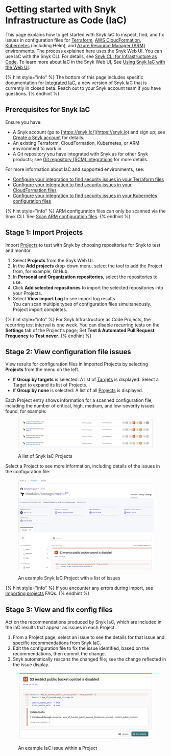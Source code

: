 # Getting started with Snyk Infrastructure as Code (IaC)

This page explains how to get started with Snyk IaC to inspect, find, and fix issues in configuration files for [Terraform](scan-terraform-files/), [AWS CloudFormation](scan-cloudformation-files/), [Kubernetes](scan-kubernetes-configuration-files/) (including Helm), and [Azure Resource Manager (ARM)](scan-arm-configuration-files.md) environments. The process explained here uses the Snyk Web UI. You can use IaC with the Snyk CLI. For details, see [Snyk CLI for Infrastructure as Code](../../scan-cloud-configurations/snyk-infrastructure-as-code/snyk-cli-for-infrastructure-as-code/). To learn more about IaC in the Snyk Web UI, See [Using Snyk IaC with the Web UI](using-snyk-iac-via-web.md).

{% hint style="info" %}
The bottom of this page includes specific documentation for [Integrated IaC](broken-reference)**,** a new version of Snyk IaC that is currently in closed beta. Reach out to your Snyk account team if you have questions.
{% endhint %}

## **Prerequisites for Snyk IaC**

Ensure you have:

* A Snyk account (go to [https://snyk.io/](https://snyk.io) and sign up; see [Create a Snyk account](../../getting-started/quickstart/create-a-snyk-account/) for details.
* An existing Terraform, CloudFormation, Kubernetes, or ARM environment to work in.
* A Git repository you have integrated with Snyk as for other Snyk products; see [Git repository (SCM) integrations](../../integrations/git-repository-scm-integrations/) for more details.

For more information about IaC and supported environments, see:

* [Configure your integration to find security issues in your Terraform files](scan-terraform-files/configure-your-integration-to-find-security-issues-in-your-terraform-filess.md)
* [Configure your integration to find security issues in your CloudFormation files](scan-cloudformation-files/configure-your-integration-to-find-security-issues-in-your-cloudformation-files.md)
* [Configure your integration to find security issues in your Kubernetes configuration files](scan-kubernetes-configuration-files/configure-integration-for-security-issues-in-kubernetes-configuration-files.md)

{% hint style="info" %}
ARM configuration files can only be scanned via the Snyk CLI. See [Scan ARM configuration files](scan-arm-configuration-files.md).
{% endhint %}

## Stage 1: Import Projects

Import [Projects](../../manage-issues/introduction-to-snyk-projects/) to test with Snyk by choosing repositories for Snyk to test and monitor.

1. Select **Projects** from the Snyk Web UI.
2. In the **Add projects** drop-down menu, select the tool to add the Project from, for example, GitHub.
3. In **Personal and Organization repositories**, select the repositories to use.
4. Click **Add selected repositories** to import the selected repositories into your Projects.
5. Select **View import Log** to see import log results.\
   You can scan multiple types of configuration files simultaneously.\
   Project import completes.

{% hint style="info" %}
For Snyk Infrastructure as Code Projects, the recurring test interval is one week. You can disable recurring tests on the **Settings** tab of the Project's page; Set **Test & Automated Pull Request Frequency** to **Test never**.
{% endhint %}

## Stage 2: View configuration file issues

View results for configuration files in imported Projects by selecting **Projects** from the menu on the left.

* If **Group by targets** is selected: A list of [Targets](../../manage-issues/introduction-to-snyk-projects/#target) is displayed. Select a Target to expand its list of Projects.
* If **Group by none** is selected: A list of all [Projects](../../manage-issues/introduction-to-snyk-projects/#project) is displayed.

Each Project entry shows information for a scanned configuration file, including the number of critical, high, medium, and low-severity issues found, for example:

<figure><img src="../../.gitbook/assets/snyk-iac-getting-started-list-of-projects.png" alt="A list of Snyk IaC Projects"><figcaption><p>A list of Snyk IaC Projects</p></figcaption></figure>

Select a Project to see more information, including details of the issues in the configuration file:

<figure><img src="../../.gitbook/assets/snyk-iac-getting-started-project-page.png" alt="An example Snyk IaC Project with a list of issues"><figcaption><p>An example Snyk IaC Project with a list of issues</p></figcaption></figure>

{% hint style="info" %}
If you encounter any errors during import, see [Importing projects](https://support.snyk.io/hc/en-us/sections/360000923478-Importing-projects) FAQs.
{% endhint %}

## Stage 3: View and fix config files

Act on the recommendations produced by Snyk IaC, which are included in the IaC results that appear as issues in each Project.

1. From a Project page, select an issue to see the details for that issue and specific recommendations from Snyk IaC.
2. Edit the configuration file to fix the issue identified, based on the recommendations, then commit the change.
3. Snyk automatically rescans the changed file; see the change reflected in the issue display.

<figure><img src="../../.gitbook/assets/snyk-iac-getting-started-issue-card.png" alt="An example IaC issue within a Project"><figcaption><p>An example IaC issue within a Project</p></figcaption></figure>
